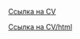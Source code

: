 [Ссылка на CV](https://Olexandir.github.io/rsschool-cv/cv)


[Ссылка на CV/html](https://Olexandir.github.io/rsschool-cv/index)
